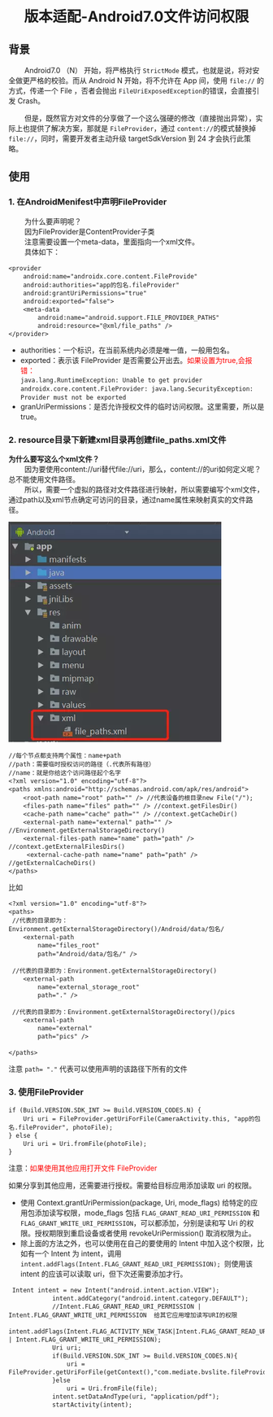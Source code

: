 # <center>版本适配-Android7.0文件访问权限<center>

## 背景
        Android7.0 （N） 开始，将严格执行 `StrictMode` 模式，也就是说，将对安全做更严格的校验。而从 Android N 开始，将不允许在 App 间，使用 `file://` 的方式，传递一个 File ，否者会抛出 `FileUriExposedException`的错误，会直接引发 Crash。 

        但是，既然官方对文件的分享做了一个这么强硬的修改（直接抛出异常），实际上也提供了解决方案，那就是 `FileProvider`，通过 `content://`的模式替换掉 `file://`，同时，需要开发者主动升级 targetSdkVersion 到 24 才会执行此策略。
        

## 使用

### 1. 在AndroidMenifest中声明FileProvider

        为什么要声明呢？  
        因为FileProvider是ContentProvider子类  
        注意需要设置一个meta-data，里面指向一个xml文件。  
        具体如下：

```
<provider
    android:name="androidx.core.content.FileProvide"
    android:authorities="app的包名.fileProvider"
    android:grantUriPermissions="true"
    android:exported="false">
    <meta-data
        android:name="android.support.FILE_PROVIDER_PATHS"
        android:resource="@xml/file_paths" />
</provider>
```

- authorities：一个标识，在当前系统内必须是唯一值，一般用包名。
- exported：表示该 FileProvider 是否需要公开出去。<font color = red>如果设置为true,会报错：</font>  
`java.lang.RuntimeException: Unable to get provider androidx.core.content.FileProvider: java.lang.SecurityException: Provider must not be exported`
- granUriPermissions：是否允许授权文件的临时访问权限。这里需要，所以是 true。

### 2. resource目录下新建xml目录再创建file_paths.xml文件

**为什么要写这么个xml文件？**  
        因为要使用content://uri替代file://uri，那么，content://的uri如何定义呢？总不能使用文件路径。  
        所以，需要一个虚拟的路径对文件路径进行映射，所以需要编写个xml文件，通过path以及xml节点确定可访问的目录，通过name属性来映射真实的文件路径。

![](./fileprovider_1.jpg)

```
//每个节点都支持两个属性：name+path
//path：需要临时授权访问的路径（.代表所有路径） 
//name：就是你给这个访问路径起个名字
<?xml version="1.0" encoding="utf-8"?>
<paths xmlns:android="http://schemas.android.com/apk/res/android">
    <root-path name="root" path="" /> //代表设备的根目录new File("/");
    <files-path name="files" path="" /> //context.getFilesDir()
    <cache-path name="cache" path="" /> //context.getCacheDir()
    <external-path name="external" path="" /> //Environment.getExternalStorageDirectory()
    <external-files-path name="name" path="path" /> //context.getExternalFilesDirs()
     <external-cache-path name="name" path="path" /> //getExternalCacheDirs()
</paths>
```

比如

```
<?xml version="1.0" encoding="utf-8"?>
<paths>
 //代表的目录即为：Environment.getExternalStorageDirectory()/Android/data/包名/
    <external-path
        name="files_root"
        path="Android/data/包名/" />

 //代表的目录即为：Environment.getExternalStorageDirectory()
    <external-path
        name="external_storage_root"
        path="." />

 //代表的目录即为：Environment.getExternalStorageDirectory()/pics
    <external-path
        name="external"
        path="pics" />

</paths>
```

注意 `path= "."` 代表可以使用声明的该路径下所有的文件

### 3. 使用FileProvider

```
if (Build.VERSION.SDK_INT >= Build.VERSION_CODES.N) {
    Uri uri = FileProvider.getUriForFile(CameraActivity.this, "app的包名.fileProvider", photoFile);
} else {
    Uri uri = Uri.fromFile(photoFile);
}
```

注意：<font color=red>如果使用其他应用打开文件 FileProvider</font>

如果分享到其他应用，还需要进行授权。需要给目标应用添加读取 uri 的权限。

- 使用 Context.grantUriPermission(package, Uri, mode_flags) 给特定的应用包添加读写权限，mode_flags 包括 `FLAG_GRANT_READ_URI_PERMISSION` 和 `FLAG_GRANT_WRITE_URI_PERMISSION`，可以都添加，分别是读和写 Uri 的权限。授权期限到重启设备或者使用 revokeUriPermission() 取消权限为止。
- 除上面的方法之外，也可以使用在自己的要使用的 Intent 中加入这个权限，比如有一个 Intent 为 intent，调用 `intent.addFlags(Intent.FLAG_GRANT_READ_URI_PERMISSION); `则使用该 intent 的应该可以读取 uri，但下次还需要添加才行。

```
 Intent intent = new Intent("android.intent.action.VIEW");
            intent.addCategory("android.intent.category.DEFAULT");
            //Intent.FLAG_GRANT_READ_URI_PERMISSION | Intent.FLAG_GRANT_WRITE_URI_PERMISSION  给其它应用增加读写URI的权限
            intent.addFlags(Intent.FLAG_ACTIVITY_NEW_TASK|Intent.FLAG_GRANT_READ_URI_PERMISSION | Intent.FLAG_GRANT_WRITE_URI_PERMISSION);
            Uri uri;
            if(Build.VERSION.SDK_INT >= Build.VERSION_CODES.N){
                uri = FileProvider.getUriForFile(getContext(),"com.mediate.bvslite.fileProvider",file);
            }else
                uri = Uri.fromFile(file);
            intent.setDataAndType(uri, "application/pdf");
            startActivity(intent);
```



